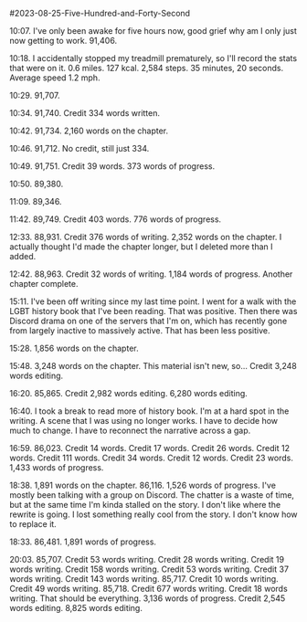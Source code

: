 #2023-08-25-Five-Hundred-and-Forty-Second

10:07.  I've only been awake for five hours now, good grief why am I only just now getting to work.  91,406.

10:18.  I accidentally stopped my treadmill prematurely, so I'll record the stats that were on it.  0.6 miles.  127 kcal.  2,584 steps.  35 minutes, 20 seconds.  Average speed 1.2 mph.

10:29.  91,707.

10:34.  91,740.  Credit 334 words written.

10:42.  91,734.  2,160 words on the chapter.

10:46.  91,712.  No credit, still just 334.

10:49.  91,751.  Credit 39 words.  373 words of progress.

10:50.  89,380.

11:09.  89,346.

11:42.  89,749.  Credit 403 words.  776 words of progress.

12:33.  88,931.  Credit 376 words of writing.  2,352 words on the chapter.  I actually thought I'd made the chapter longer, but I deleted more than I added.

12:42.  88,963.  Credit 32 words of writing.  1,184 words of progress.  Another chapter complete.

15:11.  I've been off writing since my last time point.  I went for a walk with the LGBT history book that I've been reading.  That was positive.  Then there was Discord drama on one of the servers that I'm on, which has recently gone from largely inactive to massively active.  That has been less positive.

15:28.  1,856 words on the chapter.

15:48.  3,248 words on the chapter.  This material isn't new, so...  Credit 3,248 words editing.

16:20.  85,865.  Credit 2,982 words editing.  6,280 words editing.

16:40.  I took a break to read more of history book.  I'm at a hard spot in the writing.  A scene that I was using no longer works.  I have to decide how much to change.  I have to reconnect the narrative across a gap.

16:59.  86,023.  Credit 14 words.  Credit 17 words.  Credit 26 words.  Credit 12 words.  Credit 111 words.  Credit 34 words.  Credit 12 words.  Credit 23 words.  1,433 words of progress.

18:38.  1,891 words on the chapter.    86,116.  1,526 words of progress.  I've mostly been talking with a group on Discord.  The chatter is a waste of time, but at the same time I'm kinda stalled on the story.  I don't like where the rewrite is going.  I lost something really cool from the story.  I don't know how to replace it.

18:33.  86,481.  1,891 words of progress.

20:03.  85,707.  Credit 53 words writing.  Credit 28 words writing.  Credit 19 words writing.  Credit 158 words writing.  Credit 53 words writing.  Credit 37 words writing.  Credit 143 words writing.  85,717.  Credit 10 words writing.  Credit 49 words writing.  85,718.  Credit 677 words writing.  Credit 18 words writing.  That should be everything.  3,136 words of progress.  Credit 2,545 words editing.  8,825 words editing.